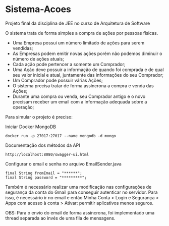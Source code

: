 # Sistema-Acoes
Projeto final da disciplina de JEE no curso de Arquitetura de Software

O sistema trata de forma simples a compra de ações por pessoas físicas.
- Uma Empresa possui um número limitado de ações para serem vendidas;
- As Empresas podem emitir novas ações porém não podemos diminuir o número de ações atuais;
- Cada ação pode pertencer a somente um Comprador;
- Uma Ação deve possuir a informação de quando foi comprada e de qual seu valor inicial e atual, juntamente das informações do seu Comprador;
- Um Comprador pode possuir várias Ações;
- O sistema precisa tratar de forma assíncrona a compra e venda das Ações;
- Durante uma compra ou venda, seu Comprador antigo e o novo precisam receber um email com a informação adequada sobre a operação;

Para simular o projeto é preciso:

Iniciar Docker MongoDB

```
docker run -p 27017:27017 --name mongodb -d mongo
```

Documentação dos métodos da API

```
http://localhost:8080/swagger-ui.html
```
Configurar o email e senha no arquivo EmailSender.java 

```
final String fromEmail = "******";
final String password = "*********";
```
Também é necessário realizar uma modificação nas configurações de segurança da conta do Gmail para conseguir autenticar no servidor. Para isso, é necessário ir no email e então Minha Conta > Login e Segurança > Apps com acesso à conta > Ativar: permitir aplicativos menos seguros.

OBS: Para o envio do email de forma assíncrona, foi implementado uma thread separada ao invés de uma fila de mensagens.
